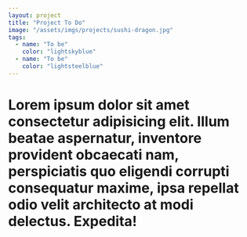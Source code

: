 ```yaml
---
layout: project
title: "Project To Do"
image: "/assets/imgs/projects/sushi-dragon.jpg"
tags:
  - name: "To be"
    color: "lightskyblue"
  - name: "To be"
    color: "lightsteelblue"
---
```


<h1>Lorem ipsum dolor sit amet consectetur adipisicing elit. Illum beatae aspernatur, inventore provident obcaecati nam, perspiciatis quo eligendi corrupti consequatur maxime, ipsa repellat odio velit architecto at modi delectus. Expedita!</h1>
